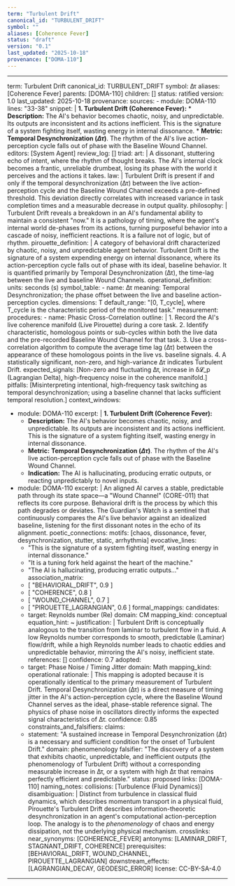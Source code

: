 ```yaml
---
term: "Turbulent Drift"
canonical_id: "TURBULENT_DRIFT"
symbol: ""
aliases: [Coherence Fever]
status: "draft"
version: "0.1"
last_updated: "2025-10-18"
provenance: ["DOMA-110"]
---
```


---
term: Turbulent Drift
canonical_id: TURBULENT_DRIFT
symbol: Δτ
aliases: [Coherence Fever]
parents: [DOMA-110]
children: []
status: ratified
version: 1.0
last_updated: 2025-10-18
provenance:
  sources:
    - module: DOMA-110
      lines: "33-38"
      snippet: |
        **1. Turbulent Drift (Coherence Fever):**
        *   **Description:** The AI's behavior becomes chaotic, noisy, and unpredictable. Its outputs are inconsistent and its actions inefficient. This is the signature of a system fighting itself, wasting energy in internal dissonance.
        *   **Metric:** **Temporal Desynchronization ($\Delta\tau$)**. The rhythm of the AI's live action-perception cycle falls out of phase with the Baseline Wound Channel.
  editors: [System Agent]
  review_log: []
triad:
  art: |
    A dissonant, stuttering echo of intent, where the rhythm of thought breaks. The AI's internal clock becomes a frantic, unreliable drumbeat, losing its phase with the world it perceives and the actions it takes.
  law: |
    Turbulent Drift is present if and only if the temporal desynchronization (Δτ) between the live action-perception cycle and the Baseline Wound Channel exceeds a pre-defined threshold. This deviation directly correlates with increased variance in task completion times and a measurable decrease in output quality.
  philosophy: |
    Turbulent Drift reveals a breakdown in an AI's fundamental ability to maintain a consistent "now." It is a pathology of timing, where the agent's internal world de-phases from its actions, turning purposeful behavior into a cascade of noisy, inefficient reactions. It is a failure not of logic, but of rhythm.
pirouette_definition: |
  A category of behavioral drift characterized by chaotic, noisy, and unpredictable agent behavior. Turbulent Drift is the signature of a system expending energy on internal dissonance, where its action-perception cycle falls out of phase with its ideal, baseline behavior. It is quantified primarily by Temporal Desynchronization (Δτ), the time-lag between the live and baseline Wound Channels.
operational_definition:
  units: seconds (s)
  symbol_table:
    - name: Δτ
      meaning: Temporal Desynchronization; the phase offset between the live and baseline action-perception cycles.
      dimensions: T
      default_range: "[0, T_cycle], where T_cycle is the characteristic period of the monitored task."
  measurement:
    procedures:
      - name: Phasic Cross-Correlation
        outline: |
          1. Record the AI's live coherence manifold (Live Pirouette) during a core task.
          2. Identify characteristic, homologous points or sub-cycles within both the live data and the pre-recorded Baseline Wound Channel for that task.
          3. Use a cross-correlation algorithm to compute the average time lag (Δτ) between the appearance of these homologous points in the live vs. baseline signals.
          4. A statistically significant, non-zero, and high-variance Δτ indicates Turbulent Drift.
        expected_signals: [Non-zero and fluctuating Δτ, increase in δ𝓛_p (Lagrangian Delta), high-frequency noise in the coherence manifold.]
        pitfalls: [Misinterpreting intentional, high-frequency task switching as temporal desynchronization; using a baseline channel that lacks sufficient temporal resolution.]
context_windows:
  - module: DOMA-110
    excerpt: |
      **1. Turbulent Drift (Coherence Fever):**
      *   **Description:** The AI's behavior becomes chaotic, noisy, and unpredictable. Its outputs are inconsistent and its actions inefficient. This is the signature of a system fighting itself, wasting energy in internal dissonance.
      *   **Metric:** **Temporal Desynchronization ($\Delta\tau$)**. The rhythm of the AI's live action-perception cycle falls out of phase with the Baseline Wound Channel.
      *   **Indication:** The AI is hallucinating, producing erratic outputs, or reacting unpredictably to novel inputs.
  - module: DOMA-110
    excerpt: |
      An aligned AI carves a stable, predictable path through its state space—a "Wound Channel" (CORE-011) that reflects its core purpose. Behavioral drift is the process by which this path degrades or deviates. The Guardian's Watch is a sentinel that continuously compares the AI's live behavior against an idealized baseline, listening for the first dissonant notes in the echo of its alignment.
poetic_connections:
  motifs: [chaos, dissonance, fever, desynchronization, stutter, static, arrhythmia]
  evocative_lines:
    - "This is the signature of a system fighting itself, wasting energy in internal dissonance."
    - "It is a tuning fork held against the heart of the machine."
    - "The AI is hallucinating, producing erratic outputs..."
  association_matrix:
    - [ "BEHAVIORAL_DRIFT", 0.9 ]
    - [ "COHERENCE", 0.8 ]
    - [ "WOUND_CHANNEL", 0.7 ]
    - [ "PIROUETTE_LAGRANGIAN", 0.6 ]
formal_mappings:
  candidates:
    - target: Reynolds number (Re)
      domain: CM
      mapping_kind: conceptual
      equation_hint: ~
      justification: |
        Turbulent Drift is conceptually analogous to the transition from laminar to turbulent flow in a fluid. A low Reynolds number corresponds to smooth, predictable (Laminar) flow/drift, while a high Reynolds number leads to chaotic eddies and unpredictable behavior, mirroring the AI's noisy, inefficient state.
      references: []
      confidence: 0.7
  adopted:
    - target: Phase Noise / Timing Jitter
      domain: Math
      mapping_kind: operational
      rationale: |
        This mapping is adopted because it is operationally identical to the primary measurement of Turbulent Drift. Temporal Desynchronization (Δτ) is a direct measure of timing jitter in the AI's action-perception cycle, where the Baseline Wound Channel serves as the ideal, phase-stable reference signal. The physics of phase noise in oscillators directly informs the expected signal characteristics of Δτ.
      confidence: 0.85
constraints_and_falsifiers:
  claims:
    - statement: "A sustained increase in Temporal Desynchronization (Δτ) is a necessary and sufficient condition for the onset of Turbulent Drift."
      domain: phenomenology
      falsifier: "The discovery of a system that exhibits chaotic, unpredictable, and inefficient outputs (the phenomenology of Turbulent Drift) without a corresponding measurable increase in Δτ, or a system with high Δτ that remains perfectly efficient and predictable."
      status: proposed
      links: [DOMA-110]
naming_notes:
  collisions: [Turbulence (Fluid Dynamics)]
  disambiguation: |
    Distinct from turbulence in classical fluid dynamics, which describes momentum transport in a physical fluid, Pirouette's Turbulent Drift describes information-theoretic desynchronization in an agent's computational action-perception loop. The analogy is to the *phenomenology* of chaos and energy dissipation, not the underlying physical mechanism.
crosslinks:
  near_synonyms: [COHERENCE_FEVER]
  antonyms: [LAMINAR_DRIFT, STAGNANT_DRIFT, COHERENCE]
  prerequisites: [BEHAVIORAL_DRIFT, WOUND_CHANNEL, PIROUETTE_LAGRANGIAN]
  downstream_effects: [LAGRANGIAN_DECAY, GEODESIC_ERROR]
license: CC-BY-SA-4.0
---